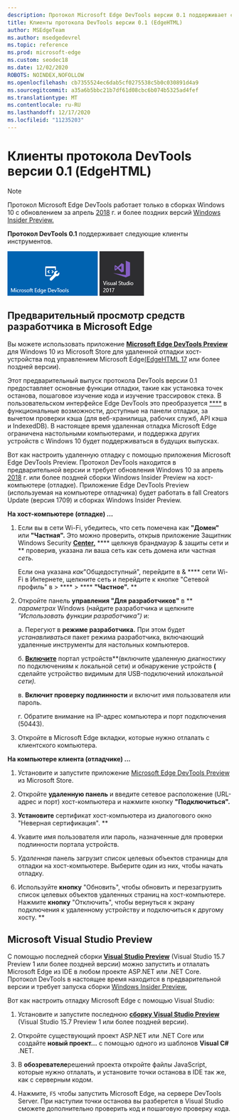 ```yaml
---
description: Протокол Microsoft Edge DevTools версии 0.1 поддерживает следующие клиенты инструментов.
title: Клиенты протокола DevTools версии 0.1 (EdgeHTML)
author: MSEdgeTeam
ms.author: msedgedevrel
ms.topic: reference
ms.prod: microsoft-edge
ms.custom: seodec18
ms.date: 12/02/2020
ROBOTS: NOINDEX,NOFOLLOW
ms.openlocfilehash: cb7355524ec6dab5cf0275538c5b0c030891d4a9
ms.sourcegitcommit: a35a6b5bbc21b7df61d08cbc6b074b5325ad4fef
ms.translationtype: MT
ms.contentlocale: ru-RU
ms.lasthandoff: 12/17/2020
ms.locfileid: "11235203"
---
```

# Клиенты протокола DevTools версии 0.1 (EdgeHTML)  

> [!NOTE]
> Протокол Microsoft Edge DevTools работает только в сборках Windows 10 с обновлением за апрель [2018](https://blogs.windows.com/windowsexperience/2018/04/30/how-to-get-the-windows-10-april-2018-update/#5VXkQMU41CJzZPER.97) г. и более поздних версий [Windows Insider Preview.](https://insider.windows.com/en-us/getting-started/)

**Протокол DevTools 0.1** поддерживает следующие клиенты инструментов.

[ ![ Microsoft Edge DevTools Preview](../media/microsoft-edge-devtools.png)](#microsoft-edge-devtools-preview) [ ![ Microsoft Visual Studio 15.7 Preview 2](../media/visual-studio-2017.png)](#microsoft-visual-studio-preview)

## Предварительный просмотр средств разработчика в Microsoft Edge

Вы можете использовать приложение [**Microsoft Edge DevTools Preview**](https://www.microsoft.com/store/p/microsoft-edge-devtools-preview/9mzbfrmz0mnj?activetab=pivot%3aoverviewtab) для Windows 10 из Microsoft Store для удаленной отладки хост-устройства под управлением Microsoft Edge[(EdgeHTML 17](../../dev-guide/index.md) или более поздней версии).

Этот предварительный выпуск протокола DevTools версии 0.1 предоставляет основные функции отладки, такие как установка точек останова, пошаговое изучение кода и изучение трассировок стека. В пользовательском интерфейсе Edge DevTools это преобразуется [****](../../devtools-guide/debugger.md) в функциональные возможности, доступные на панели отладки, за вычетом проверки кэша (для веб-хранилища, рабочих служб, API кэша и IndexedDB). В настоящее время удаленная отладка Microsoft Edge ограничена настольными компьютерами, и поддержка других устройств с Windows 10 будет поддерживаться в будущих выпусках.

Вот как настроить удаленную отладку с помощью приложения Microsoft Edge DevTools Preview. Протокол DevTools находится в предварительной версии и требует обновления Windows 10 за апрель [2018](https://blogs.windows.com/windowsexperience/2018/04/30/how-to-get-the-windows-10-april-2018-update/#5VXkQMU41CJzZPER.97) г. или более поздней сборки Windows Insider Preview на хост-компьютере (отладке). Приложение Edge DevTools Preview (используемая на компьютере отладчика) будет работать в fall Creators Update (версия 1709) и сборках Windows Insider Preview.

**На хост-компьютере (отладке) ...**

1. Если вы в сети Wi-Fi, убедитесь, что сеть помечена как **"Домен"** или **"Частная".** Это можно проверить, открыв приложение Защитник Windows Security [**Center,**](/windows/security/threat-protection/windows-defender-security-center/windows-defender-security-center) **** щелкнув брандмауэр & защиты сети и ** проверив, указана ли ваша сеть как сеть домена или частная *сеть.* 

    Если она указана *как*"Общедоступный", перейдите в & **** сети Wi-Fi в Интернете, щелкните сеть и перейдите к кнопке "Сетевой профиль" в  >  ****  >  **** **"Частное".** **

2. Откройте панель **управления "Для разработчиков"** в ** *параметрах* Windows (найдите разработчика и щелкните *"Использовать функции разработчика")* и: 

    а. Перегуют в **режиме разработчика.** При этом будет *устанавливаться* пакет режима разработчика, включающий удаленные инструменты для настольных компьютеров.

    б. [**Включите**](/windows/uwp/debug-test-perf/device-portal) портал устройств**(включите удаленную диагностику по подключениям к локальной сети) и обнаружение устройств **(** сделайте устройство видимым для USB-подключений и*локальной сети).*

    в. **Включит проверку подлинности** и включит имя пользователя или пароль.

    г. Обратите внимание на IP-адрес компьютера и порт подключения (50443).

3. Откройте в Microsoft Edge вкладки, которые нужно отлалать с клиентского компьютера.

**На компьютере клиента (отладчике) ...**

1.  Установите и запустите приложение [Microsoft Edge DevTools Preview](https://www.microsoft.com/store/p/microsoft-edge-devtools-preview/9mzbfrmz0mnj?activetab=pivot%3aoverviewtab) из Microsoft Store.

2. Откройте **удаленную панель** и введите сетевое расположение (URL-адрес и порт) хост-компьютера и нажмите кнопку **"Подключиться".**

3. **Установите** сертификат хост-компьютера из диалогового окно "Неверная сертификация". **

4. Укавите имя пользователя или пароль, назначенные для проверки подлинности портала устройств.

5. *Удаленная* панель загрузит список целевых объектов страницы для отладки на хост-компьютере. Выберите один из них, чтобы начать отладку.

6. Используйте **кнопку** "Обновить", чтобы обновить и перезагрузить список целевых объектов удаленных страниц на хост-компьютере. Нажмите **кнопку** "Отключить", чтобы вернуться к экрану подключения к удаленному устройству и подключиться к другому хосту. **

## Microsoft Visual Studio Preview

С помощью последней сборки [**Visual Studio Preview**](https://www.visualstudio.com/vs/preview/) (Visual Studio 15.7 Preview 1 или более поздней версии) можно запустить и отлалать Microsoft Edge из IDE в любом проекте ASP.NET или .NET Core. Протокол DevTools в настоящее время находится в предварительной версии и требует запуска сборки [Windows Insider Preview.](https://insider.windows.com/en-us/getting-started/)

Вот как настроить отладку Microsoft Edge с помощью Visual Studio:

1.  Установите и запустите последнюю [**сборку Visual Studio Preview**](https://www.visualstudio.com/vs/preview/) (Visual Studio 15.7 Preview 1 или более поздней версии).

2. Откройте существующий проект ASP.NET или .NET Core или создайте **новый проект...** с помощью одного из шаблонов **Visual C#** .NET.

3. В **обозревателе**решений проекта откройте файлы JavaScript, которые нужно отлалать, и установите точки останова в IDE так же, как с серверным кодом.

4. Нажмите, `F5` чтобы запустить Microsoft Edge, на сервере DevTools Server. При наступии точки останова вы разберется в Visual Studio сможете дополнительно проверить код и пошаговую проверку кода.
